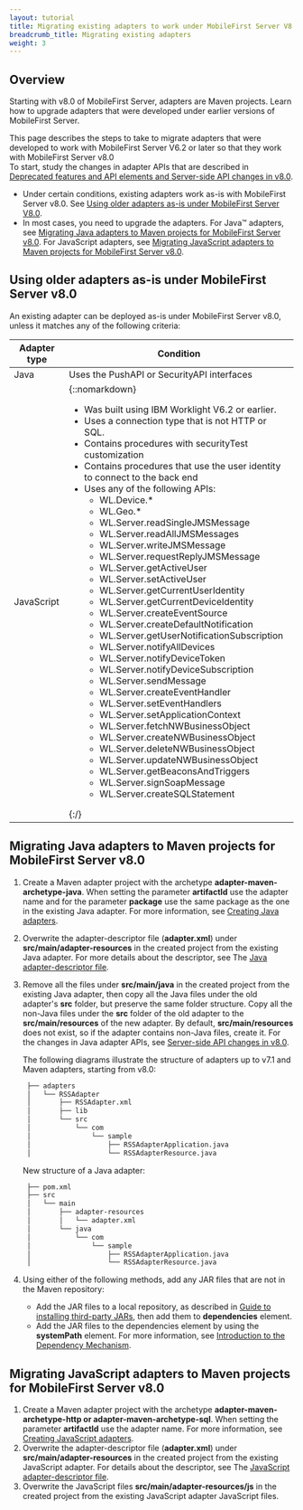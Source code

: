 ```yaml
---
layout: tutorial
title: Migrating existing adapters to work under MobileFirst Server V8.0.0
breadcrumb_title: Migrating existing adapters
weight: 3
---
```

## Overview
Starting with v8.0 of MobileFirst Server, adapters are Maven projects. Learn how to upgrade adapters that were developed under earlier versions of MobileFirst Server.

This page describes the steps to take to migrate adapters that were developed to work with MobileFirst Server V6.2 or later so that they work with MobileFirst Server v8.0  
To start, study the changes in adapter APIs that are described in [Deprecated features and API elements and Server-side API changes in v8.0](../../product-overview/release-notes/deprecated-discontinued/).

* Under certain conditions, existing adapters work as-is with MobileFirst Server v8.0. See [Using older adapters as-is under MobileFirst Server V8.0](#using-older-adapters-as-is-under-mobilefirst-server-v8-0).
* In most cases, you need to upgrade the adapters. For Java™ adapters, see [Migrating Java adapters to Maven projects for MobileFirst Server v8.0](#migrating-java-adapters-to-maven-projects-for-mobilefirst-server-v8-0). For JavaScript adapters, see [Migrating JavaScript adapters to Maven projects for MobileFirst Server v8.0](#migrating-javascript-adapters-to-maven-projects-for-mobilefirst-server-v8-0).

## Using older adapters as-is under MobileFirst Server v8.0
An existing adapter can be deployed as-is under MobileFirst Server v8.0, unless it matches any of the following criteria:

| Adapter type | Condition | 
|--------------|-----------|
| Java | Uses the PushAPI or SecurityAPI interfaces | 
| JavaScript | {::nomarkdown}<ul><li>Was built using IBM  Worklight  V6.2 or earlier.</li><li>Uses a connection type that is not HTTP or SQL.</li><li>Contains procedures with securityTest customization</li><li>Contains procedures that use the user identity to connect to the back end</li><li>Uses any of the following APIs:<ul><li>WL.Device.*</li><li>WL.Geo.\*</li><li>WL.Server.readSingleJMSMessage</li><li>WL.Server.readAllJMSMessages</li><li>WL.Server.writeJMSMessage</li><li>WL.Server.requestReplyJMSMessage</li><li>WL.Server.getActiveUser</li><li>WL.Server.setActiveUser</li><li>WL.Server.getCurrentUserIdentity</li><li>WL.Server.getCurrentDeviceIdentity</li><li>WL.Server.createEventSource</li><li>WL.Server.createDefaultNotification</li><li>WL.Server.getUserNotificationSubscription</li><li>WL.Server.notifyAllDevices</li><li>WL.Server.notifyDeviceToken</li><li>WL.Server.notifyDeviceSubscription</li><li>WL.Server.sendMessage</li><li>WL.Server.createEventHandler</li><li>WL.Server.setEventHandlers</li><li>WL.Server.setApplicationContext</li><li>WL.Server.fetchNWBusinessObject</li><li>WL.Server.createNWBusinessObject</li><li>WL.Server.deleteNWBusinessObject</li><li>WL.Server.updateNWBusinessObject</li><li>WL.Server.getBeaconsAndTriggers</li><li>WL.Server.signSoapMessage</li><li>WL.Server.createSQLStatement</li></ul></li></ul>{:/} |

## Migrating Java adapters to Maven projects for MobileFirst Server v8.0
1. Create a Maven adapter project with the archetype **adapter-maven-archetype-java**. When setting the parameter **artifactId** use the adapter name and for the parameter **package** use the same package as the one in the existing Java adapter. For more information, see [Creating Java adapters](../../adapters/creating-adapters).
2. Overwrite the adapter-descriptor file (**adapter.xml**) under **src/main/adapter-resources** in the created project from the existing Java adapter. For more details about the descriptor, see The [Java adapter-descriptor file](../../adapters/java-adapters/#the-adapter-resources-folder).
3. Remove all the files under **src/main/java** in the created project from the existing Java adapter, then copy all the Java files under the old adapter's **src** folder, but preserve the same folder structure. Copy all the non-Java files under the **src** folder of the old adapter to the **src/main/resources** of the new adapter. By default, **src/main/resources** does not exist, so if the adapter contains non-Java files, create it. For the changes in Java adapter APIs, see [Server-side API changes in v8.0](#migrating-javascript-adapters-to-maven-projects-for-mobilefirst-server-v8-0).

   The following diagrams illustrate the structure of adapters up to v7.1 and Maven adapters, starting from v8.0:

   ```xml
    ├── adapters
    │   └── RSSAdapter
    │       ├── RSSAdapter.xml
    │       ├── lib
    │       └── src
    │           └── com
    │               └── sample
    │                   ├── RSSAdapterApplication.java
    │                   └── RSSAdapterResource.java
   ```
    
   New structure of a Java adapter:

   ```xml
    ├── pom.xml
    ├── src
    │   └── main
    │       ├── adapter-resources
    │       │   └── adapter.xml
    │       └── java
    │           └── com
    │               └── sample
    │                   ├── RSSAdapterApplication.java
    │                   └── RSSAdapterResource.java
   ```

4. Using either of the following methods, add any JAR files that are not in the Maven repository:
    * Add the JAR files to a local repository, as described in [Guide to installing third-party JARs](https://maven.apache.org/guides/mini/guide-3rd-party-jars-local.html), then add them to **dependencies** element.
    * Add the JAR files to the dependencies element by using the **systemPath** element. For more information, see [Introduction to the Dependency Mechanism](https://maven.apache.org/guides/introduction/introduction-to-dependency-mechanism.html).

## Migrating JavaScript adapters to Maven projects for MobileFirst Server v8.0
1. Create a Maven adapter project with the archetype **adapter-maven-archetype-http or adapter-maven-archetype-sql**. When setting the parameter **artifactId** use the adapter name. For more information, see [Creating JavaScript adapters](../../adapters/creating-adapters).
2. Overwrite the adapter-descriptor file (**adapter.xml**) under **src/main/adapter-resources** in the created project from the existing JavaScript adapter. For details about the descriptor, see The [JavaScript adapter-descriptor file](../../adapters/javascript-adapters/#the-adapter-resources-folder).
3. Overwrite the JavaScript files **src/main/adapter-resources/js** in the created project from the existing JavaScript adapter JavaScript files.
